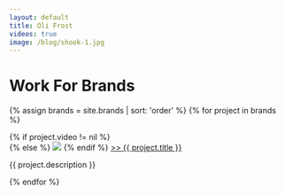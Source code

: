 ```yaml
---
layout: default
title: Oli Frost
videos: true
image: /blog/shook-1.jpg
---
```

# Work For Brands

{% assign brands = site.brands | sort: 'order' %}
{% for project in brands %}
<div class="project-section">
          {% if project.video != nil %}
          <div class="youtube-player" data-id="{{ project.video }}" data-thumb="{{ project.image }}"></div>
          {% else %}
          <img src="{{ project.image | relative_url }}">
          {% endif %}
          <a href="{{ project.link }}"><span class="title">>> {{ project.title }}</span></a>
          <p> {{ project.description }}<br>
          </p>
    </div>
{% endfor %}
